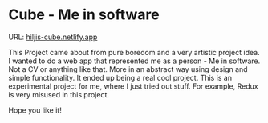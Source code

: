 # Cube - Me in software
URL: [hiljis-cube.netlify.app](hiljis-cube.netlify.app)

This Project came about from pure boredom and a very artistic project idea. I wanted to do a web app that represented me as a person - Me in software. Not a CV or anything like that. More in an abstract way using design and simple functionality. It ended up being a real cool project.
This is an experimental project for me, where I just tried out stuff. For example, Redux is very misused in this project.

Hope you like it!
